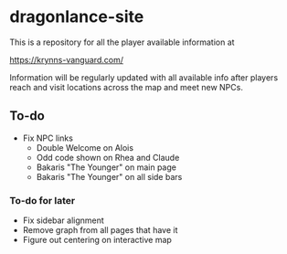 # dragonlance-site

This is a repository for all the player available information at

https://krynns-vanguard.com/

Information will be regularly updated with all available info after players reach and visit locations across the map and meet new NPCs.

## To-do
- Fix NPC links
  - Double Welcome on Alois
  - Odd code shown on Rhea and Claude
  - Bakaris "The Younger" on main page
  - Bakaris "The Younger" on all side bars

### To-do for later
- Fix sidebar alignment
- Remove graph from all pages that have it
- Figure out centering on interactive map
